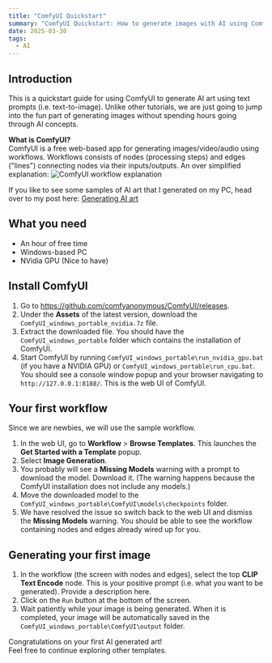 ```yaml
---
title: "ComfyUI Quickstart"
summary: "ComfyUI Quickstart: How to generate images with AI using ComfyUI"
date: 2025-03-30
tags:
  - AI
---
```

## Introduction

This is a quickstart guide for using ComfyUI to generate AI art using text prompts (i.e. text-to-image).
Unlike other tutorials, we are just going to jump into the fun part of generating images without spending hours going through AI concepts.

**What is ComfyUI?**  
ComfyUI is a free web-based app for generating images/video/audio using workflows.
Workflows consists of nodes (processing steps) and edges ("lines") connecting nodes via their inputs/outputs.
An over simplified explanation:
![ComfyUI workflow explanation](../workflow.svg)

If you like to see some samples of AI art that I generated on my PC, head over to my post here: [Generating AI art](../../generating-ai-art/generating-ai-art/)

## What you need

- An hour of free time
- Windows-based PC
- NVidia GPU (Nice to have)

## Install ComfyUI

1. Go to https://github.com/comfyanonymous/ComfyUI/releases.
2. Under the **Assets** of the latest version, download the `ComfyUI_windows_portable_nvidia.7z` file.
3. Extract the downloaded file. You should have the `ComfyUI_windows_portable` folder which contains the installation of ComfyUI.
4. Start ComfyUI by running `ComfyUI_windows_portable\run_nvidia_gpu.bat` (if you have a NVIDIA GPU) or `ComfyUI_windows_portable\run_cpu.bat`. You should see a console window popup and your browser navigating to `http://127.0.0.1:8188/`. This is the web UI of ComfyUI.

## Your first workflow

Since we are newbies, we will use the sample workflow.

1. In the web UI, go to **Workflow** > **Browse Templates**. This launches the **Get Started with a Template** popup.
2. Select **Image Generation**.
3. You probably will see a **Missing Models** warning with a prompt to download the model. Download it. (The warning happens because the ComfyUI installation does not include any models.)
4. Move the downloaded model to the `ComfyUI_windows_portable\ComfyUI\models\checkpoints` folder.
5. We have resolved the issue so switch back to the web UI and dismiss the **Missing Models** warning. You should be able to see the workflow containing nodes and edges already wired up for you.

## Generating your first image

1. In the workflow (the screen with nodes and edges), select the top **CLIP Text Encode** node. This is your positive prompt (i.e. what you want to be generated). Provide a description here.
2. Click on the `Run` button at the bottom of the screen.
3. Wait patiently while your image is being generated. When it is completed, your image will be automatically saved in the `ComfyUI_windows_portable\ComfyUI\output` folder.

Congratulations on your first AI generated art!  
Feel free to continue exploring other templates.